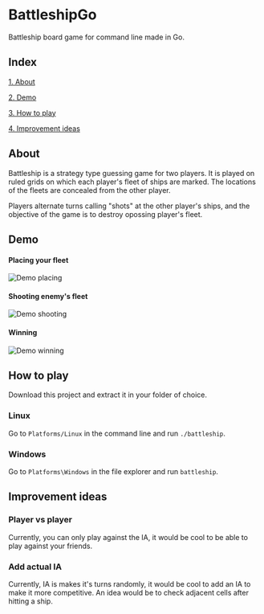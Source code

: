 # BattleshipGo
Battleship board game for command line made in Go.


## Index

[1. About](#about)

[2. Demo](#demo)

[3. How to play](#play)

[4. Improvement ideas](#ideas)


<a name="about"/>

## About

Battleship is a strategy type guessing game for two players. It is played on ruled grids on which each player's fleet of ships are marked. The locations of the fleets are 
concealed from the other player.

Players alternate turns calling "shots" at the other player's ships, and the objective of the game is to destroy opossing player's fleet.


<a name="demo"/>

## Demo

#### Placing your fleet

![Demo placing](https://j.gifs.com/XLzMNl.gif)

#### Shooting enemy's fleet

![Demo shooting](https://j.gifs.com/6Xq0PQ.gif)

#### Winning

![Demo winning](https://j.gifs.com/gZjkll.gif)

## How to play

Download this project and extract it in your folder of choice.

### Linux

Go to `Platforms/Linux` in the command line and run `./battleship`.

### Windows

Go to `Platforms\Windows` in the file explorer and run `battleship`.

## Improvement ideas

### Player vs player

Currently, you can only play against the IA, it would be cool to be able to play against your friends.

### Add actual IA

Currently, IA is makes it's turns randomly, it would be cool to add an IA to make it more competitive. An idea would be to check adjacent cells after hitting a ship. 
